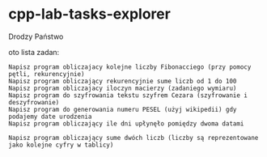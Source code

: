 # cpp-lab-tasks-explorer

Drodzy Państwo

oto lista zadan:

    Napisz program obliczajacy kolejne liczby Fibonacciego (przy pomocy pętli, rekurencyjnie)
    Napisz program obliczający rekurencyjnie sume liczb od 1 do 100
    Napisz program obliczajacy iloczyn macierzy (zadaniego wymiaru)
    Napisz program do szyfrowania tekstu szyfrem Cezara (szyfrowanie i deszyfrowanie)
    Napisz program do generowania numeru PESEL (użyj wikipedii) gdy podajemy date urodzenia
    Napisz program obliczający ile dni upłynęło pomiędzy dwoma datami

    Napisz program obliczający sume dwóch liczb (liczby są reprezentowane jako kolejne cyfry w tablicy)


